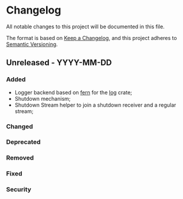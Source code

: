 # Changelog

All notable changes to this project will be documented in this file.

The format is based on [Keep a Changelog](https://keepachangelog.com/en/1.0.0/),
and this project adheres to [Semantic Versioning](https://semver.org/spec/v2.0.0.html).

<!-- ## Unreleased - YYYY-MM-DD

### Added

### Changed

### Deprecated

### Removed

### Fixed

### Security -->

## Unreleased - YYYY-MM-DD

### Added

- Logger backend based on [fern](https://crates.io/crates/fern) for the [log](https://crates.io/crates/log) crate;
- Shutdown mechanism;
- Shutdown Stream helper to join a shutdown receiver and a regular stream;

### Changed

### Deprecated

### Removed

### Fixed

### Security
